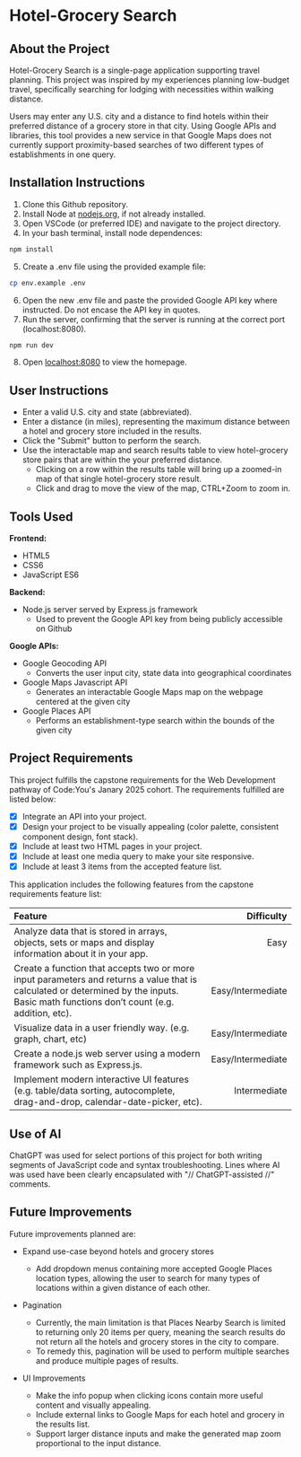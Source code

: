 # Hotel-Grocery Search

## About the Project

Hotel-Grocery Search is a single-page application supporting travel planning. This project was inspired by my experiences planning low-budget travel, specifically searching for lodging with necessities within walking distance.

Users may enter any U.S. city and a distance to find hotels within their preferred distance of a grocery store in that city. Using Google APIs and libraries, this tool provides a new service in that Google Maps does not currently support proximity-based searches of two different types of establishments in one query.

## Installation Instructions

1) Clone this Github repository.
3) Install Node at [nodejs.org](https://nodejs.org/en), if not already installed.
2) Open VSCode (or preferred IDE) and navigate to the project directory.
4) In your bash terminal, install node dependences:
```bash
npm install
```
5) Create a .env file using the provided example file:
```bash
cp env.example .env
```
6) Open the new .env file and paste the provided Google API key where instructed. Do not encase the API key in quotes.
7) Run the server, confirming that the server is running at the correct port (localhost:8080).
```bash
npm run dev
```
8) Open [localhost:8080](http://localhost:8080/) to view the homepage.

## User Instructions

* Enter a valid U.S. city and state (abbreviated).
* Enter a distance (in miles), representing the maximum distance between a hotel and grocery store included in the results.
* Click the "Submit" button to perform the search.
* Use the interactable map and search results table to view hotel-grocery store pairs that are within the your preferred distance.
  * Clicking on a row within the results table will bring up a zoomed-in map of that single hotel-grocery store result.
  * Click and drag to move the view of the map, CTRL+Zoom to zoom in.

## Tools Used

**Frontend:**

* HTML5
* CSS6
* JavaScript ES6

**Backend:**

* Node.js server served by Express.js framework
  * Used to prevent the Google API key from being publicly accessible on Github

**Google APIs:**

* Google Geocoding API
  * Converts the user input city, state data into geographical coordinates
* Google Maps Javascript API
  * Generates an interactable Google Maps map on the webpage centered at the given city
* Google Places API
  * Performs an establishment-type search within the bounds of the given city

## Project Requirements

This project fulfills the capstone requirements for the Web Development pathway of Code:You's Janary 2025 cohort. The requirements fulfilled are listed below:

- [x] Integrate an API into your project.
- [x] Design your project to be visually appealing (color palette, consistent component design, font stack).
- [x] Include at least two HTML pages in your project.
- [x] Include at least one media query to make your site responsive.
- [x] Include at least 3 items from the accepted feature list.

This application includes the following features from the capstone requirements feature list:

| Feature | Difficulty |
| :------- | --------: |
| Analyze data that is stored in arrays, objects, sets or maps and display information about it in your app.     | Easy     |
| Create a function that accepts two or more input parameters and returns a value that is calculated or determined by the inputs.  Basic math functions don’t count (e.g. addition, etc).   | Easy/Intermediate   |
| Visualize data in a user friendly way. (e.g. graph, chart, etc)     | Easy/Intermediate     |
| Create a node.js web server using a modern framework such as Express.js.    | Easy/Intermediate     |
| Implement modern interactive UI features (e.g. table/data sorting, autocomplete, drag-and-drop, calendar-date-picker, etc).   | Intermediate     |

## Use of AI

ChatGPT was used for select portions of this project for both writing segments of JavaScript code and syntax troubleshooting. Lines where AI was used have been clearly encapsulated with "// ChatGPT-assisted //" comments.

## Future Improvements

Future improvements planned are:

* Expand use-case beyond hotels and grocery stores
  * Add dropdown menus containing more accepted Google Places location types, allowing the user to search for many types of locations within a given distance of each other.

* Pagination
  * Currently, the main limitation is that Places Nearby Search is limited to returning only 20 items per query,
  meaning the search results do not return all the hotels and grocery stores in the city to compare.
  * To remedy this, pagination will be used to perform multiple searches and produce multiple pages of results.

* UI Improvements
  * Make the info popup when clicking icons contain more useful content and visually appealing.
  * Include external links to Google Maps for each hotel and grocery in the results list.
  * Support larger distance inputs and make the generated map zoom proportional to the input distance.